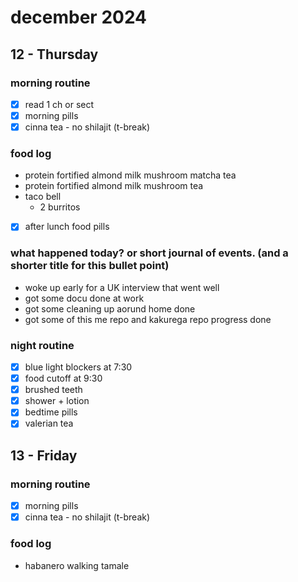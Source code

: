 # december 2024

## 12 - Thursday

### morning routine

- [x] read 1 ch or sect
- [x] morning pills
- [x] cinna tea - no shilajit (t-break)

### food log

- protein fortified almond milk mushroom matcha tea
- protein fortified almond milk mushroom tea
- taco bell
  - 2 burritos

- [x] after lunch food pills

### what happened today? or short journal of events. (and a shorter title for this bullet point)

- woke up early for a UK interview that went well
- got some docu done at work
- got some cleaning up aorund home done
- got some of this me repo and kakurega repo progress done

### night routine

- [x] blue light blockers at 7:30
- [x] food cutoff at 9:30
- [x] brushed teeth
- [x] shower + lotion
- [x] bedtime pills
- [x] valerian tea

## 13 - Friday

### morning routine

- [x] morning pills
- [x] cinna tea - no shilajit (t-break)

### food log

- habanero walking tamale

